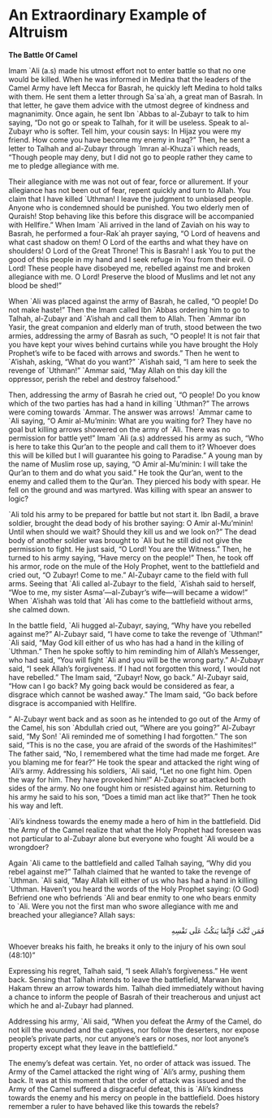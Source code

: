 An Extraordinary Example of Altruism
====================================

**The Battle Of Camel**

Imam \`Ali (a.s) made his utmost effort not to enter battle so that no
one would be killed. When he was informed in Medina that the leaders of
the Camel Army have left Mecca for Basrah, he quickly left Medina to
hold talks with them. He sent them a letter through Sa\`sa\`ah, a great
man of Basrah. In that letter, he gave them advice with the utmost
degree of kindness and magnanimity. Once again, he sent Ibn \`Abbas to
al-Zubayr to talk to him saying, “Do not go or speak to Talhah, for it
will be useless. Speak to al-Zubayr who is softer. Tell him, your cousin
says: In Hijaz you were my friend. How come you have become my enemy in
Iraq?” Then, he sent a letter to Talhah and al-Zubayr through \`Imran
al-Khuza\`i which reads, “Though people may deny, but I did not go to
people rather they came to me to pledge allegiance with me.

Their allegiance with me was not out of fear, force or allurement. If
your allegiance has not been out of fear, repent quickly and turn to
Allah. You claim that I have killed \`Uthman! I leave the judgment to
unbiased people. Anyone who is condemned should be punished. You two
elderly men of Quraish! Stop behaving like this before this disgrace
will be accompanied with Hellfire.” When Imam \`Ali arrived in the land
of Zaviah on his way to Basrah, he performed a four-Rak\`ah prayer
saying, “O Lord of heavens and what cast shadow on them! O Lord of the
earths and what they have on shoulders! O Lord of the Great Throne! This
is Basrah! I ask You to put the good of this people in my hand and I
seek refuge in You from their evil. O Lord! These people have disobeyed
me, rebelled against me and broken allegiance with me. O Lord! Preserve
the blood of Muslims and let not any blood be shed!”

When \`Ali was placed against the army of Basrah, he called, “O people!
Do not make haste!” Then the Imam called Ibn \`Abbas ordering him to go
to Talhah, al-Zubayr and \`A’ishah and call them to Allah. Then \`Ammar
ibn Yasir, the great companion and elderly man of truth, stood between
the two armies, addressing the army of Basrah as such, “O people! It is
not fair that you have kept your wives behind curtains while you have
brought the Holy Prophet’s wife to be faced with arrows and swords.”
Then he went to \`A’ishah, asking, “What do you want?” \`A’ishah said,
“I am here to seek the revenge of \`Uthman!” \`Ammar said, “May Allah on
this day kill the oppressor, perish the rebel and destroy falsehood.”

Then, addressing the army of Basrah he cried out, “O people! Do you
know which of the two parties has had a hand in killing \`Uthman?” The
arrows were coming towards \`Ammar. The answer was arrows! \`Ammar came
to \`Ali saying, “O Amir al-Mu’minin: What are you waiting for? They
have no goal but killing arrows showered on the army of \`Ali. There was
no permission for battle yet!” Imam \`Ali (a.s) addressed his army as
such, “Who is here to take this Qur’an to the people and call them to
it? Whoever does this will be killed but I will guarantee his going to
Paradise.” A young man by the name of Muslim rose up, saying, “O Amir
al-Mu’minin: I will take the Qur’an to them and do what you said.” He
took the Qur’an, went to the enemy and called them to the Qur’an. They
pierced his body with spear. He fell on the ground and was martyred. Was
killing with spear an answer to logic?

\`Ali told his army to be prepared for battle but not start it. Ibn
Badil, a brave soldier, brought the dead body of his brother saying: O
Amir al-Mu’minin! Until when should we wait? Should they kill us and we
look on?” The dead body of another soldier was brought to \`Ali but he
still did not give the permission to fight. He just said, “O Lord! You
are the Witness.” Then, he turned to his army saying, “Have mercy on the
people!” Then, he took off his armor, rode on the mule of the Holy
Prophet, went to the battlefield and cried out, “O Zubayr! Come to me.”
Al-Zubayr came to the field with full arms. Seeing that \`Ali called
al-Zubayr to the field, \`A’ishah said to herself, “Woe to me, my sister
Asma’—al-Zubayr’s wife—will became a widow!” When \`A’ishah was told
that \`Ali has come to the battlefield without arms, she calmed down.

In the battle field, \`Ali hugged al-Zubayr, saying, “Why have you
rebelled against me?” Al-Zubayr said, “I have come to take the revenge
of \`Uthman!” \`Ali said, “May God kill either of us who has had a hand
in the killing of \`Uthman.” Then he spoke softly to him reminding him
of Allah’s Messenger, who had said, “You will fight \`Ali and you will
be the wrong party.” Al-Zubayr said, “I seek Allah’s forgiveness. If I
had not forgotten this word, I would not have rebelled.” The Imam said,
“Zubayr! Now, go back.” Al-Zubayr said, “How can I go back? My going
back would be considered as fear, a disgrace which cannot be washed
away.” The Imam said, “Go back before disgrace is accompanied with
Hellfire.

” Al-Zubayr went back and as soon as he intended to go out of the Army
of the Camel, his son \`Abdullah cried out, “Where are you going?”
Al-Zubayr said, “My Son! \`Ali reminded me of something I had
forgotten.” The son said, “This is no the case, you are afraid of the
swords of the Hashimites!” The father said, “No, I remembered what the
time had made me forget. Are you blaming me for fear?” He took the spear
and attacked the right wing of \`Ali’s army. Addressing his soldiers,
\`Ali said, “Let no one fight him. Open the way for him. They have
provoked him!” Al-Zubayr so attacked both sides of the army. No one
fought him or resisted against him. Returning to his army he said to his
son, “Does a timid man act like that?” Then he took his way and left.

\`Ali’s kindness towards the enemy made a hero of him in the
battlefield. Did the Army of the Camel realize that what the Holy
Prophet had foreseen was not particular to al-Zubayr alone but everyone
who fought \`Ali would be a wrongdoer?

Again \`Ali came to the battlefield and called Talhah saying, “Why did
you rebel against me?” Talhah claimed that he wanted to take the revenge
of \`Uthman. \`Ali said, “May Allah kill either of us who has had a hand
in killing \`Uthman. Haven’t you heard the words of the Holy Prophet
saying: (O God) Befriend one who befriends \`Ali and bear enmity to one
who bears enmity to \`Ali. Were you not the first man who swore
allegiance with me and breached your allegiance? Allah says:

<p dir="rtl">
فَمَن نَّكَثَ فَإِنَّمَا يَنكُثُ عَلَى نَفْسِهِ
</p>

Whoever breaks his faith, he breaks it only to the injury of his own
soul (48:10)”

Expressing his regret, Talhah said, “I seek Allah’s forgiveness.” He
went back. Sensing that Talhah intends to leave the battlefield, Marwan
ibn Hakam threw an arrow towards him. Talhah died immediately without
having a chance to inform the people of Basrah of their treacherous and
unjust act which he and al-Zubayr had planned.

Addressing his army, \`Ali said, “When you defeat the Army of the
Camel, do not kill the wounded and the captives, nor follow the
deserters, nor expose people’s private parts, nor cut anyone’s ears or
noses, nor loot anyone’s property except what they leave in the
battlefield.”

The enemy’s defeat was certain. Yet, no order of attack was issued. The
Army of the Camel attacked the right wing of \`Ali’s army, pushing them
back. It was at this moment that the order of attack was issued and the
Army of the Camel suffered a disgraceful defeat, this is \`Ali’s
kindness towards the enemy and his mercy on people in the battlefield.
Does history remember a ruler to have behaved like this towards the
rebels?


